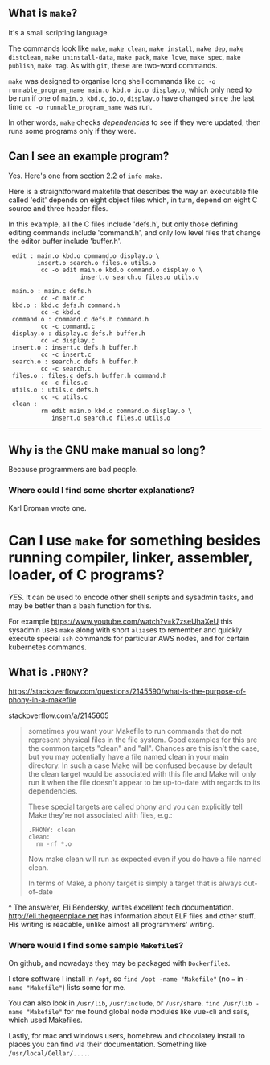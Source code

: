 
## What is `make`?

It's a small scripting language.

The commands look like `make`, `make clean`, `make install`, `make dep`, `make distclean`, `make uninstall-data`, `make pack`, `make love`, `make spec`, `make publish`, `make tag`. As with `git`, these are two-word commands.



`make` was designed to organise long shell commands like `cc -o runnable_program_name main.o kbd.o io.o display.o`, which only need to be run if one of `main.o`, `kbd.o`, `io.o`, `display.o` have changed since the last time `cc -o runnable_program_name` was run.

In other words, `make` checks *dependencies* to see if they were updated, then runs some programs only if they were.


## Can I see an example program?

Yes. Here's one from section 2.2 of `info make`.

Here is a straightforward makefile that describes the way an executable
file called 'edit' depends on eight object files which, in turn, depend
on eight C source and three header files.

   In this example, all the C files include 'defs.h', but only those
defining editing commands include 'command.h', and only low level files
that change the editor buffer include 'buffer.h'.

     edit : main.o kbd.o command.o display.o \
            insert.o search.o files.o utils.o
             cc -o edit main.o kbd.o command.o display.o \
                        insert.o search.o files.o utils.o

     main.o : main.c defs.h
             cc -c main.c
     kbd.o : kbd.c defs.h command.h
             cc -c kbd.c
     command.o : command.c defs.h command.h
             cc -c command.c
     display.o : display.c defs.h buffer.h
             cc -c display.c
     insert.o : insert.c defs.h buffer.h
             cc -c insert.c
     search.o : search.c defs.h buffer.h
             cc -c search.c
     files.o : files.c defs.h buffer.h command.h
             cc -c files.c
     utils.o : utils.c defs.h
             cc -c utils.c
     clean :
             rm edit main.o kbd.o command.o display.o \
                insert.o search.o files.o utils.o

-----


## Why is the GNU make manual so long?

Because programmers are bad people.


### Where could I find some shorter explanations?

Karl Broman wrote one.




# Can I use `make` for something besides running compiler, linker, assembler, loader, of C programs?

*YES*. It can be used to encode other shell scripts and sysadmin tasks, and may be better than a bash function for this.

For example https://www.youtube.com/watch?v=k7zseUhaXeU this sysadmin uses `make` along with short `alias`es to remember and quickly execute special `ssh` commands for particular AWS nodes, and for certain kubernetes commands.





## What is `.PHONY`?

https://stackoverflow.com/questions/2145590/what-is-the-purpose-of-phony-in-a-makefile

stackoverflow.com/a/2145605

> sometimes you want your Makefile to run commands that do not represent physical files in the file system.
Good examples for this are the common targets "clean" and "all". Chances are this isn't the case, but you may
potentially have a file named clean in your main directory. In such a case Make will be confused because by default
the clean target would be associated with this file and Make will only run it when the file doesn't appear to be
up-to-date with regards to its dependencies.
> 
> These special targets are called phony and you can explicitly tell Make they're not associated with files, e.g.:
> 
> ```
> .PHONY: clean
> clean:
>   rm -rf *.o
> ```
> 
> Now make clean will run as expected even if you do have a file named clean.
> 
> In terms of Make, a phony target is simply a target that is always out-of-date



^ The answerer, Eli Bendersky, writes excellent tech documentation. http://eli.thegreenplace.net has information about ELF files and other stuff. His writing is readable, unlike almost all programmers’ writing.





### Where would I find some sample `Makefile`s?

On github, and nowadays they may be packaged with `Dockerfile`s.

I store software I install in `/opt`, so `find /opt -name "Makefile"`  (no `=` in `-name "Makefile"`) lists some for me.

You can also look in `/usr/lib`, `/usr/include`, or `/usr/share`. `find /usr/lib -name "Makefile"` for me found global node modules like vue-cli and sails, which used Makefiles.


Lastly, for mac and windows users, homebrew and chocolatey install to places you can find via their documentation. Something like `/usr/local/Cellar/....`.
